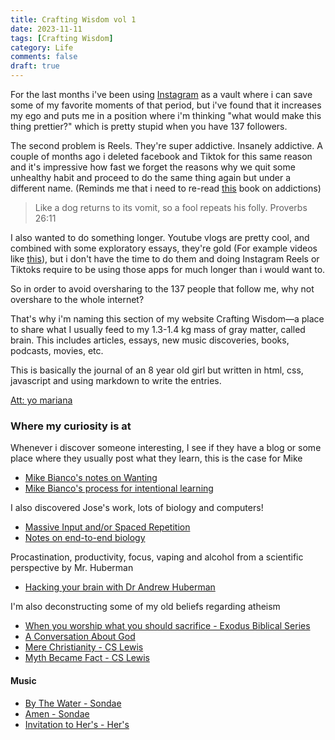 ```yaml
---
title: Crafting Wisdom vol 1
date: 2023-11-11
tags: [Crafting Wisdom]
category: Life
comments: false
draft: true
---
```


For the last months i've been using [Instagram](https://www.instagram.com/androso.sv/) as a vault
where i can save some of my favorite moments of that period, but i've found that it increases my
ego and puts me in a position where i'm thinking "what would make this thing prettier?" which is
pretty stupid when you have 137 followers.

The second problem is Reels. They're super addictive. Insanely addictive. A couple of months ago
i deleted facebook and Tiktok for this same reason and it's impressive how fast we forget the reasons
why we quit some unhealthy habit and proceed to do the same thing again but under a different name. (Reminds me that i need to re-read [this](https://www.amazon.com/Dopamine-Nation-Finding-Balance-Indulgence/dp/152474672X) book on addictions)

> Like a dog returns to its vomit, so a fool repeats his folly. Proverbs 26:11

I also wanted to do something longer. Youtube vlogs are pretty cool, and combined with some exploratory essays, they're gold
(For example videos like [this](https://youtu.be/tGolcgqrRLo?si=ZggxTeEuac0Tz-rp)), but i don't have the time
to do them and doing Instagram Reels or Tiktoks require to be using those apps for much longer than i
would want to.

So in order to avoid oversharing to the 137 people that follow me, why not overshare to the whole internet?

That's why i'm naming this section of my website Crafting Wisdom—a place to share what I usually feed to my 1.3-1.4 kg mass of gray matter, called brain. This includes articles, essays, new music discoveries, books, podcasts, movies, etc.

This is basically the journal of an 8 year old girl but written in html, css, javascript
and using markdown to write the entries.

[Att: yo mariana](https://www.instagram.com/reel/CwgkXpUvumu/?igshid=bmMxbmxnYW53aXc4)

### Where my curiosity is at

<!-- #### Articles / essays -->

Whenever i discover someone interesting, I see if they have a blog or some place where they usually post what they learn, this is the case for Mike

- [Mike Bianco's notes on Wanting](https://readwise.io/reader/shared/01hetmpvb2yj46cmsbcsj5x9ab)
- [Mike Bianco's process for intentional learning](https://readwise.io/reader/shared/01hdcz4zf712z7e9aftn43vn9r)

I also discovered Jose's work, lots of biology and computers!

- [Massive Input and/or Spaced Repetition](https://readwise.io/reader/shared/01hewyc5vaw94r12vxe24yv4fy)
- [Notes on end-to-end biology](https://readwise.io/reader/shared/01hewypnn9ebd9qjjagq7efn3g)

<!-- #### Videos / Podcasts -->

Procastination, productivity, focus, vaping and alcohol from a scientific perspective by Mr. Huberman

- [Hacking your brain with Dr Andrew Huberman](https://youtu.be/BoutTY8XHSc?si=WhFaCOspEtBhxQX7)

I'm also deconstructing some of my old beliefs regarding atheism

- [When you worship what you should sacrifice - Exodus Biblical Series ](https://youtu.be/DCJAYRPSpTA?si=AbZIAjGc9eAnvwh2)
- [A Conversation About God](https://youtu.be/sfI2se3O80Q?si=jeqcjNZsj5CrN1O3)
- [Mere Christianity - CS Lewis](https://www.amazon.com/-/es/C-S-Lewis/dp/0060652926)
- [Myth Became Fact - CS Lewis](https://judithwolfe.wp.st-andrews.ac.uk/files/2017/08/Myth-Became-Fact.pdf)

#### Music

- [By The Water - Sondae](https://music.youtube.com/playlist?list=OLAK5uy_mcH5y5A4Y2ZnuV_MJXMRLZpkpIGGYsYZo&si=Zlj2o_RTF17KoA3d)
- [Amen - Sondae](https://music.youtube.com/playlist?list=OLAK5uy_kU240rX53n28XaS4w5qSeQSNw59ASpSHM&si=RrehH761G3JGWUKU)
- [Invitation to Her's - Her's](https://music.youtube.com/playlist?list=OLAK5uy_lb1rIXBF1GW1O1wFAdjc_KpiSTWYlK4Uc&si=lEMWgOpEhx-t3ZgQ)
